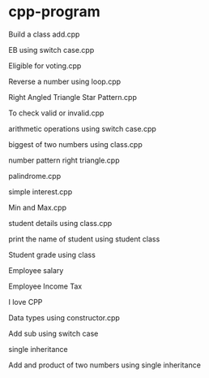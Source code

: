 # cpp-program

Build a class add.cpp

EB using switch case.cpp

Eligible for voting.cpp

Reverse a number using loop.cpp

Right Angled Triangle Star Pattern.cpp

To check valid or invalid.cpp

arithmetic operations using switch case.cpp

biggest of two numbers using class.cpp

number pattern right triangle.cpp

palindrome.cpp

simple interest.cpp

Min and Max.cpp

student details using class.cpp

print the name of student using student class

Student grade using class

Employee salary

Employee Income Tax

I love CPP

Data types using constructor.cpp

Add sub using switch case

single inheritance

Add and product of two numbers using single inheritance
